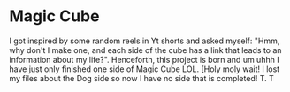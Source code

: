 # Magic Cube

I got inspired by some random reels in Yt shorts and asked myself: "Hmm, why don't I make one, and each side of the cube has a link that leads to an information about my life?".
Henceforth, this project is born and um uhhh I have just only finished one side of Magic Cube LOL. [Holy moly wait! I lost my files about the Dog side so now I have no side that is completed! T. T
